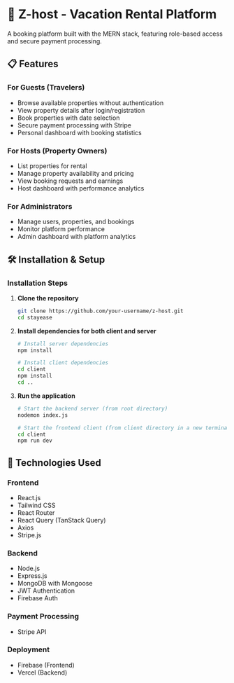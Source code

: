 # 🌴 Z-host - Vacation Rental Platform

A  booking platform built with the MERN stack, featuring role-based access and secure payment processing.



## 📋 Features

### For Guests (Travelers)
- Browse available properties without authentication
- View property details after login/registration
- Book properties with date selection
- Secure payment processing with Stripe
- Personal dashboard with booking statistics

### For Hosts (Property Owners)
- List properties for rental
- Manage property availability and pricing
- View booking requests and earnings
- Host dashboard with performance analytics

### For Administrators
- Manage users, properties, and bookings
- Monitor platform performance
- Admin dashboard with platform analytics

## 🛠️ Installation & Setup


### Installation Steps

1. **Clone the repository**
   ```bash
   git clone https://github.com/your-username/z-host.git
   cd stayease
   ```

2. **Install dependencies for both client and server**
   ```bash
   # Install server dependencies
   npm install
   
   # Install client dependencies
   cd client
   npm install
   cd ..
   ```



3. **Run the application**
   ```bash
   # Start the backend server (from root directory)
   nodemon index.js
   
   # Start the frontend client (from client directory in a new terminal)
   cd client
   npm run dev
   ```




## 🔧 Technologies Used

### Frontend
- React.js
- Tailwind CSS
- React Router
- React Query (TanStack Query)
- Axios
- Stripe.js

### Backend
- Node.js
- Express.js
- MongoDB with Mongoose
- JWT Authentication
- Firebase Auth

### Payment Processing
- Stripe API

### Deployment
- Firebase (Frontend)
- Vercel (Backend)
